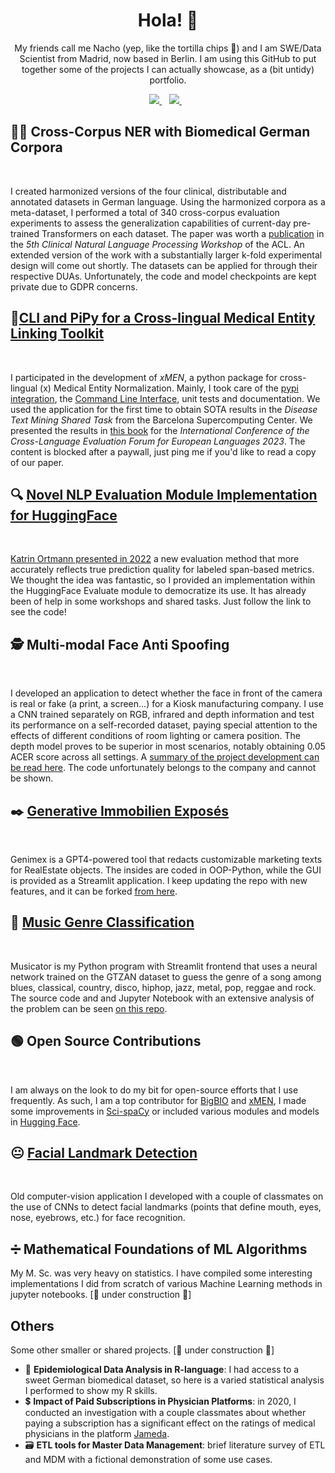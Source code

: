 <h1 align='center'>
  Hola! 👋
</h1>

<p align='center'>
  My friends call me Nacho (yep, like the tortilla chips 🌮) and I am SWE/Data Scientist from Madrid, now based in Berlin. I am using this GitHub to put together some of the projects I can actually showcase, as a (bit untidy) portfolio.
</p>

<p align='center'>
  
  <a href="https://www.linkedin.com/in/illorca/">
    <img src="https://img.shields.io/badge/linkedin-%230077B5.svg?&style=for-the-badge&logo=linkedin&logoColor=white" />
  </a>&nbsp;&nbsp;
  <a href="mailto:madwayesp@gmail.com">
    <img src="https://img.shields.io/badge/Gmail-D14836?style=for-the-badge&logo=gmail&logoColor=white" />        
  </a>&nbsp;&nbsp;
  
</p>

<h2>👩&zwj;⚕️ Cross-Corpus NER with Biomedical German Corpora</h2>
<p><img src="https://tinyurl.com/2p9ft7xf" alt="" /> <img src="https://img.shields.io/badge/torch-EE4C2C?style=for-the-badge&amp;logo=pytorch&amp;logoColor=white" alt="" /> <img src="https://img.shields.io/badge/W&amp;B-FFBE00?style=for-the-badge&amp;logo=WeightsAndBiases&amp;logoColor=white" alt="" /></p>
<p>I created harmonized versions of the four clinical, distributable and annotated datasets in German language. Using the harmonized corpora as a meta-dataset, I performed a total of 340 cross-corpus evaluation experiments to assess the generalization capabilities of current-day pre-trained Transformers on each dataset. The paper was worth a <a href="https://aclanthology.org/2023.clinicalnlp-1.23/">publication</a> in the <em>5th Clinical Natural Language Processing Workshop</em> of the ACL. An extended version of the work with a substantially larger k-fold experimental design will come out shortly. The datasets can be applied for through their respective DUAs. Unfortunately, the code and model checkpoints are kept private due to GDPR concerns.</p>

<h2>📱<a href="https://github.com/hpi-dhc/xmen">CLI and PiPy for a Cross-lingual Medical Entity Linking Toolkit</a></h2>
<p><img src="https://img.shields.io/badge/pypi-3775A9?style=for-the-badge&amp;logo=pypi&amp;logoColor=white" alt="" /> <img src="https://img.shields.io/badge/Shell_Script-121011?style=for-the-badge&amp;logo=gnu-bash&amp;logoColor=white" alt="" /></p>
<p>I participated in the development of <em>xMEN</em>, a python package for cross-lingual (x) Medical Entity Normalization. Mainly, I took care of the <a href="https://pypi.org/project/xmen/">pypi integration</a>, the <a href="https://github.com/hpi-dhc/xmen/tree/main/xmen/cli">Command Line Interface</a>, unit tests and documentation. We used the application for the first time to obtain SOTA results in the <em>Disease Text Mining Shared Task</em> from the Barcelona Supercomputing Center. We presented the results in <a href="https://link.springer.com/chapter/10.1007/978-3-031-42448-9_12">this book</a> for the <em>International Conference of the Cross-Language Evaluation Forum for European Languages 2023</em>. The content is blocked after a paywall, just ping me if you'd like to read a copy of our paper.</p>

<h2>🔍 <a href="https://huggingface.co/spaces/hpi-dhc/FairEval/tree/main">Novel NLP Evaluation Module Implementation for HuggingFace</a></h2>
<p><img src="https://tinyurl.com/2p9ft7xf" alt="" /> <img src="https://img.shields.io/badge/Python-FFD43B?style=for-the-badge&amp;logo=python&amp;logoColor=blue" alt="" /></p>
<p><a href="https://aclanthology.org/2022.lrec-1.150">Katrin Ortmann presented in 2022</a> a new evaluation method that more accurately reflects true prediction quality for labeled span-based metrics. We thought the idea was fantastic, so I provided an implementation within the HuggingFace Evaluate module to democratize its use. It has already been of help in some workshops and shared tasks. Just follow the link to see the code!</p>

<h2>🕵️ Multi-modal Face Anti Spoofing</h2>
<p><img src="https://img.shields.io/badge/Numpy-777BB4?style=for-the-badge&amp;logo=numpy&amp;logoColor=white" alt="" /> <img src="https://img.shields.io/badge/PyTorch-EE4C2C?style=for-the-badge&amp;logo=pytorch&amp;logoColor=white" alt="" />&nbsp;<img src="https://img.shields.io/badge/OpenCV-27338e?style=for-the-badge&amp;logo=OpenCV&amp;logoColor=white" alt="" /></p>
<p>I developed an application to detect whether the face in front of the camera is real or fake (a print, a screen...) for a Kiosk manufacturing company. I use a CNN trained separately on RGB, infrared and depth information and test its performance on a self-recorded dataset, paying special attention to the effects of different conditions of room lighting or camera position. The depth model proves to be superior in most scenarios, notably obtaining 0.05 ACER score across all settings. A <a href="https://drive.google.com/file/d/1d7eMCKSXbZ7GW82jbXNbqPdGC_p_TZWj/view?usp=sharing">summary of the project development can be read here</a>. The code unfortunately belongs to the company and cannot be shown.</p>

<h2>✒️ <a href="https://genimex.streamlit.app">Generative Immobilien Exposés</a></h2>
<p> <img src="https://img.shields.io/badge/GPT4-74aa9c?style=for-the-badge&amp;logo=openai&amp;logoColor=white" alt="" /> <img src="https://img.shields.io/badge/Streamlit-FF4B4B?style=for-the-badge&amp;logo=Streamlit&amp;logoColor=white" alt="" /> </p>
<p>Genimex is a GPT4-powered tool that redacts customizable marketing texts for RealEstate objects. The insides are coded in OOP-Python, while the GUI is provided as a Streamlit application. I keep updating the repo with new features, and it can be forked <a href="https://github.com/nachollorca/genimex">from here</a>.</p>

<h2>🎻 <a href="https://musicator.streamlit.app">Music Genre Classification</a></h2>
<p><img src="https://img.shields.io/badge/Streamlit-FF4B4B?style=for-the-badge&amp;logo=Streamlit&amp;logoColor=white" alt="" /> <img src="https://img.shields.io/badge/Keras-FF0000?style=for-the-badge&amp;logo=keras&amp;logoColor=white" alt="" /> <img src="https://img.shields.io/badge/Pandas-2C2D72?style=for-the-badge&amp;logo=pandas&amp;logoColor=white" alt="" /></p>
<p>Musicator is my Python program with Streamlit frontend that uses a neural network trained on the GTZAN dataset to guess the genre of a song among blues, classical, country, disco, hiphop, jazz, metal, pop, reggae and rock. The source code and and Jupyter Notebook with an extensive analysis of the problem can be seen <a href="https://github.com/nachollorca/musicator">on this repo</a>.</p>

<h2>🟢 Open Source Contributions</h2>
<p><img src="https://tinyurl.com/2p9ft7xf" alt="" /> <img src="https://img.shields.io/badge/GitHub-100000?style=for-the-badge&amp;logo=github&amp;logoColor=white" alt="" /></p>
<p>I am always on the look to do my bit for open-source efforts that I use frequently. As such, I am a top contributor for <a href="https://github.com/bigscience-workshop/biomedical/graphs/contributors">BigBIO</a> and <a href="https://github.com/hpi-dhc/xmen/">xMEN</a>, I made some improvements in <a href="https://github.com/allenai/scispacy/pull/478">Sci-spaCy</a> or included various modules and models in <a href="https://huggingface.co/hpi-dhc">Hugging Face</a>.</p>

<h2>😐 <a href="https://github.com/nachollorca/facial-landmark-detection/">Facial Landmark Detection</a></h2>
<p><img src="https://img.shields.io/badge/OpenCV-27338e?style=for-the-badge&amp;logo=OpenCV&amp;logoColor=white" alt="" /> <img src="https://img.shields.io/badge/Jupyter-F37626.svg?&amp;style=for-the-badge&amp;logo=Jupyter&amp;logoColor=white" alt="" /></p>
<p>Old computer-vision application I developed with a couple of classmates on the use of CNNs to detect facial landmarks (points that define mouth, eyes, nose, eyebrows, etc.) for face recognition.</p>

## ➗ Mathematical Foundations of ML Algorithms 
My M. Sc. was very heavy on statistics. I have compiled some interesting implementations I did from scratch of various Machine Learning methods in jupyter notebooks. 
[🚧 under construction 🚧]

## Others 
Some other smaller or shared projects. [🚧 under construction 🚧]
- 🦠 __Epidemiological Data Analysis in R-language__: I had access to a sweet German biomedical dataset, so here is a varied statistical analysis I performed to show my R skills.
- 💲 __Impact of Paid Subscriptions in Physician Platforms__: in 2020, I conducted an investigation with a couple classmates about whether paying a subscription has a significant effect on the ratings of medical physicians in the platform [Jameda](https://www.jameda.de/). 
- 🗃️ __ETL tools for Master Data Management__: brief literature survey of ETL and MDM with a fictional demonstration of some use cases.
